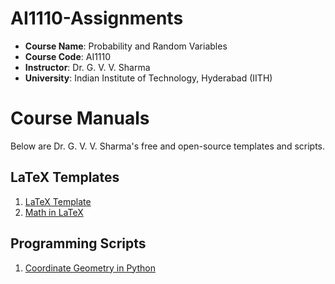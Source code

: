 # AI1110-Assignments
- **Course Name**: Probability and Random Variables
- **Course Code**: AI1110
- **Instructor**: Dr. G. V. V. Sharma
- **University**: Indian Institute of Technology, Hyderabad (IITH)

# Course Manuals
Below are Dr. G. V. V. Sharma's free and open-source templates and scripts.
## LaTeX Templates
1. [LaTeX Template](https://github.com/gadepall/AI5030/tree/main/LaTex_Template)
2. [Math in LaTeX](https://github.com/gadepall/cbse-papers/tree/main/2020/math)
## Programming Scripts
1. [Coordinate Geometry in Python](https://github.com/gadepall/cbse-papers/tree/main/CoordGeo)
